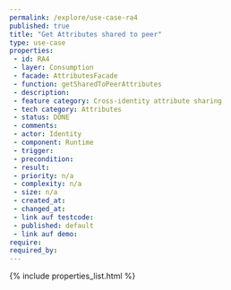 ```yaml
---
permalink: /explore/use-case-ra4
published: true
title: "Get Attributes shared to peer"
type: use-case
properties:
 - id: RA4
 - layer: Consumption
 - facade: AttributesFacade
 - function: getSharedToPeerAttributes
 - description: 
 - feature category: Cross-identity attribute sharing
 - tech category: Attributes
 - status: DONE
 - comments: 
 - actor: Identity
 - component: Runtime
 - trigger: 
 - precondition: 
 - result: 
 - priority: n/a
 - complexity: n/a
 - size: n/a
 - created_at: 
 - changed_at: 
 - link auf testcode: 
 - published: default
 - link auf demo: 
require:
required_by:
---
```

{% include properties_list.html %}
